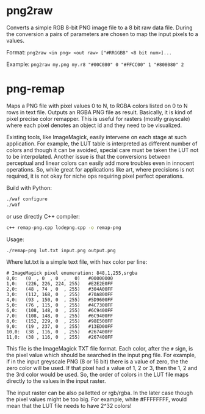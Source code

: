# png2raw

Converts a simple RGB 8-bit PNG image file to a 8 bit raw data file. During the conversion a pairs
of parameters are chosen to map the input pixels to a values.

Format:
`png2raw <in png> <out raw> ["#RRGGBB" <8 bit num>]...`

Example:
`png2raw my.png my.r8 "#00C080" 0 "#FFCC00" 1 "#808080" 2`

# png-remap

Maps a PNG file with pixel values 0 to N, to RGBA colors listed on 0 to N rows in text file. Outputs
an RGBA PNG file as result. Basically, it is kind of pixel precise color remapper. This is useful
for rasters (mostly grayscale) where each pixel denotes an object id and they need to be
visualized. 

Existing tools, like ImageMagick, easily intervene on each stage at such application. For example,
the LUT table is interpreted as different number of colors and though it can be avoided, special
care must be taken the LUT not to be interpolated. Another issue is that the conversions between
perceptual and linear colors can easily add more troubles even in innocent operations. So, while
great for applications like art, where precisions is not required, it is not okay for niche ops
requiring pixel perfect operations.

Build with Python:
```sh
./waf configure
./waf
```
or use directly C++ compiler:
```sh
c++ remap-png.cpp lodepng.cpp -o remap-png
```

Usage:
```sh
./remap-png lut.txt input.png output.png
```

Where lut.txt is a simple text file, with hex color per line:
```
# ImageMagick pixel enumeration: 848,1,255,srgba
0,0:   (0  , 0  , 0  ,   0)   #00000000
1,0:   (226, 226, 224, 255)   #E2E2E0FF
2,0:   (48 , 74 , 0  , 255)   #304A00FF
3,0:   (112, 168, 0  , 255)   #70A800FF
4,0:   (93 , 150, 0  , 255)   #5D9600FF
5,0:   (76 , 115, 0  , 255)   #4C7300FF
6,0:   (108, 148, 0  , 255)   #6C9400FF
7,0:   (108, 148, 0  , 255)   #6C9400FF
8,0:   (152, 229, 0  , 255)   #98E500FF
9,0:   (19 , 237, 0  , 255)   #13ED00FF
10,0:  (38 , 116, 0  , 255)   #267400FF
11,0:  (38 , 116, 0  , 255)   #267400FF
```
This file is the ImageMagick TXT file format. Each color, after the `#` sign, is the pixel value
which should be searched in the input png file. For example, if in the input greyscale PNG (8 or 16
bit) there is a value of zero, the the zero color will be used. If that pixel had a value of 1, 2
or 3, then the 1, 2 and the 3rd color would be used. So, the order of colors in the LUT file maps
directly to the values in the input raster.

The input raster can be also palletted or rgb/rgba. In the later case though the pixel values might
be too big. For example, white #FFFFFFFF, would mean that the LUT file needs to have 2^32 colors!
